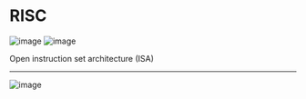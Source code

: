 # RISC

![image](https://github.com/user-attachments/assets/96a7c8fd-5b7b-4db2-a800-8f7f925f3b9e)
![image](https://github.com/user-attachments/assets/e2d2958a-d8a8-4ecb-b55e-702ae7957e78)

Open instruction set architecture (ISA)

------------------------------------------------------------------------------------------------------------------------------------------------------------------------------------------------

![image](https://github.com/user-attachments/assets/85a714a2-69f8-4cac-9a55-363ef1389f0c)
